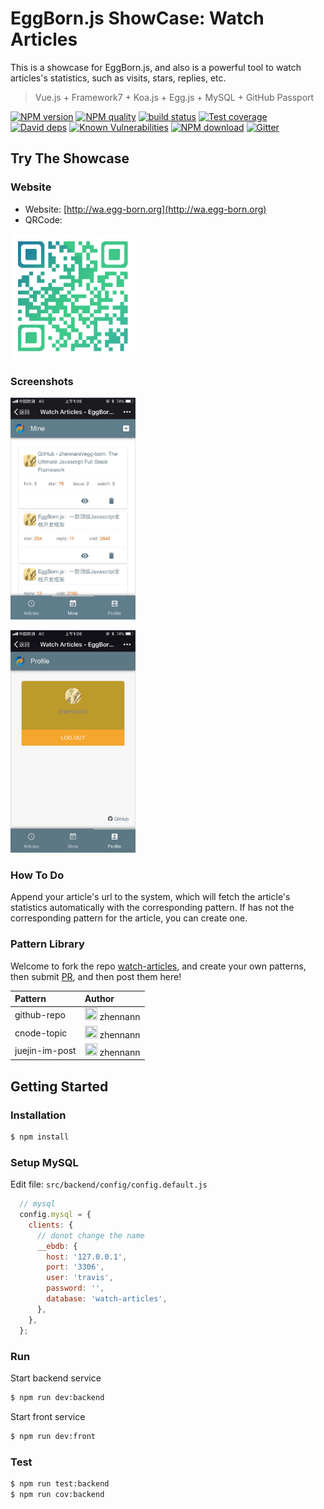 # EggBorn.js ShowCase: Watch Articles

This is a showcase for EggBorn.js, and also is a powerful tool to watch articles's statistics, such as visits, stars, replies, etc. 

> Vue.js + Framework7 + Koa.js + Egg.js + MySQL + GitHub Passport

[![NPM version][npm-image]][npm-url]
[![NPM quality][quality-image]][quality-url]
[![build status][travis-image]][travis-url]
[![Test coverage][codecov-image]][codecov-url]
[![David deps][david-image]][david-url]
[![Known Vulnerabilities][snyk-image]][snyk-url]
[![NPM download][download-image]][download-url]
[![Gitter][gitter-image]][gitter-url]

[npm-image]: https://img.shields.io/npm/v/egg-born-showcase-watch-articles.svg?style=flat-square
[npm-url]: https://npmjs.org/package/egg-born-showcase-watch-articles
[quality-image]: http://npm.packagequality.com/shield/egg-born-showcase-watch-articles.svg?style=flat-square
[quality-url]: http://packagequality.com/#?package=egg-born-showcase-watch-articles
[travis-image]: https://img.shields.io/travis/zhennann/egg-born-showcase-watch-articles.svg?style=flat-square
[travis-url]: https://travis-ci.org/zhennann/egg-born-showcase-watch-articles
[codecov-image]: https://img.shields.io/codecov/c/github/zhennann/egg-born-showcase-watch-articles.svg?style=flat-square
[codecov-url]: https://codecov.io/gh/zhennann/egg-born-showcase-watch-articles
[david-image]: https://img.shields.io/david/zhennann/egg-born-showcase-watch-articles.svg?style=flat-square
[david-url]: https://david-dm.org/zhennann/egg-born-showcase-watch-articles
[snyk-image]: https://snyk.io/test/npm/egg-born-showcase-watch-articles/badge.svg?style=flat-square
[snyk-url]: https://snyk.io/test/npm/egg-born-showcase-watch-articles
[download-image]: https://img.shields.io/npm/dm/egg-born-showcase-watch-articles.svg?style=flat-square
[download-url]: https://npmjs.org/package/egg-born-showcase-watch-articles
[gitter-image]: https://badges.gitter.im/zhennann/egg-born.svg?style=flat-square
[gitter-url]: https://gitter.im/zhennann/egg-born?utm_source=badge&utm_medium=badge&utm_campaign=pr-badge&utm_content=badge

## Try The Showcase

### Website

- Website: [http://wa.egg-born.org](http://wa.egg-born.org)
- QRCode: 
<p>
    <img width="200" src="https://github.com/zhennann/egg-born-showcase-watch-articles/blob/master/docs/images/qrcode.png"></img>
</p>

### Screenshots
<p>
    <img width="200" src="https://github.com/zhennann/egg-born-showcase-watch-articles/blob/master/docs/images/1.jpg"></img>
</p>
<p>
    <img width="200" src="https://github.com/zhennann/egg-born-showcase-watch-articles/blob/master/docs/images/2.jpg"></img>
</p>

### How To Do

Append your article's url to the system, which will fetch the article's statistics automatically with the corresponding pattern. If has not the corresponding pattern for the article, you can create one.

### Pattern Library

Welcome to fork the repo [watch-articles](https://github.com/zhennann/watch-articles), and create your own patterns, then submit [PR](https://github.com/zhennann/watch-articles/pulls), and then post them here!

| Pattern  | Author           |
| :------- | :---------------- |
| github-repo  | <img width="20" height="20" src="https://avatars2.githubusercontent.com/u/24246985?s=40&v=4"></img> zhennann |
| cnode-topic | <img width="20" height="20" src="https://avatars2.githubusercontent.com/u/24246985?s=40&v=4"></img> zhennann |
| juejin-im-post | <img width="20" height="20" src="https://avatars2.githubusercontent.com/u/24246985?s=40&v=4"></img> zhennann |

## Getting Started

### Installation

```bash
$ npm install
```

### Setup MySQL 

Edit file: `src/backend/config/config.default.js`

``` javascript
  // mysql
  config.mysql = {
    clients: {
      // donot change the name  
      __ebdb: {
        host: '127.0.0.1',
        port: '3306',
        user: 'travis',
        password: '',
        database: 'watch-articles',
      },
    },
  };
```

### Run

Start backend service
```bash
$ npm run dev:backend
```

Start front service
```bash
$ npm run dev:front
```

### Test

```bash
$ npm run test:backend
$ npm run cov:backend
```
